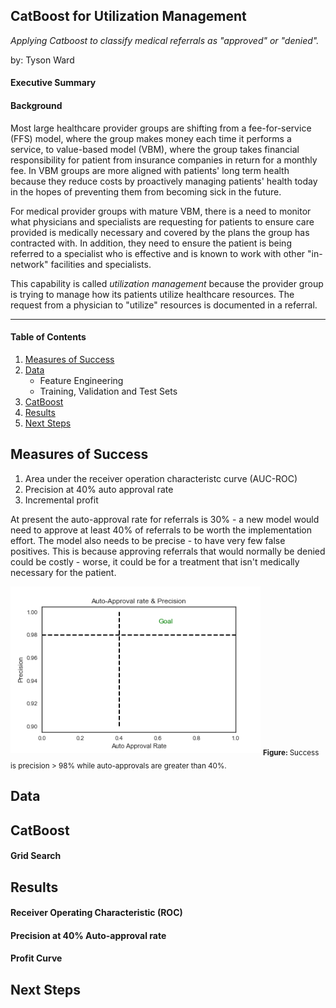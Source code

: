 ## CatBoost for Utilization Management
*Applying Catboost to classify medical referrals as "approved" or "denied".*

by: Tyson Ward


#### Executive Summary

#### Background

Most large healthcare provider groups are shifting from a fee-for-service (FFS) model, where the group makes money each time it performs a service, to value-based model (VBM), where the group takes financial responsibility for patient from insurance companies in return for a monthly fee. In VBM groups are more aligned with patients' long term health because they reduce costs by proactively managing patients' health today in the hopes of preventing them from becoming sick in the future.

For medical provider groups with mature VBM, there is a need to monitor what physicians and specialists are requesting for patients to ensure care provided is medically necessary and covered by the plans the group has contracted with.  In addition, they need to ensure the patient is being referred to a specialist who is effective and is known to work with other "in-network" facilities and specialists.

This capability is called *utilization management* because the provider group is trying to manage how its patients utilize healthcare resources. The request from a physician to "utilize" resources is documented in a referral.

___

#### Table of Contents
1. [Measures of Success](#measures-of-success)
2. [Data](#data)
      * Feature Engineering
      * Training, Validation and Test
Sets
3. [CatBoost](#catboost)
4. [Results](#results)
5. [Next Steps](#next-steps)

## Measures of Success


1. Area under the receiver operation characteristc curve (AUC-ROC)
2. Precision at 40% auto approval rate
3. Incremental profit

At present the auto-approval rate for referrals is 30% - a new model would need to approve at least 40% of referrals to be worth the implementation effort. The model also needs to be precise - to have very few false positives.  This is because approving referrals that would normally be denied could be costly - worse, it could be for a treatment that isn't medically necessary for the patient.

<img alt="Prescision vs. Auto Approval Rate" src="imgs/AA_prec_goal.png" width='400'>
<sub><b>Figure: </b> Success is precision > 98% while auto-approvals are greater than 40%. </sub>

## Data

## CatBoost

#### Grid Search

## Results

#### Receiver Operating Characteristic (ROC)

#### Precision at 40% Auto-approval rate

#### Profit Curve



## Next Steps
